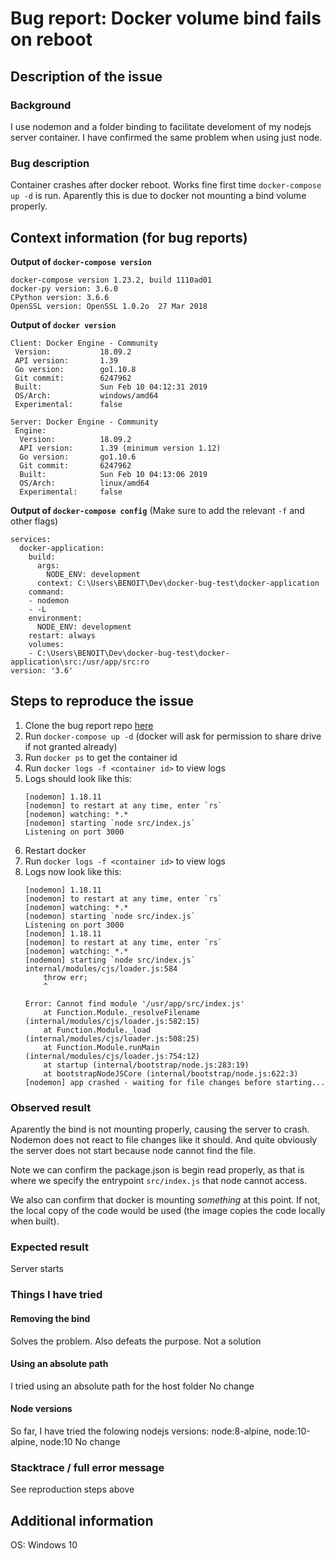 # Bug report: Docker volume bind fails on reboot

## Description of the issue

### Background

I use nodemon and a folder binding to facilitate develoment of my nodejs server container.
I have confirmed the same problem when using just node.

### Bug description

Container crashes after docker reboot. Works fine first time `docker-compose up -d` is run.
Aparently this is due to docker not mounting a bind volume properly.


## Context information (for bug reports)

**Output of `docker-compose version`**
```
docker-compose version 1.23.2, build 1110ad01
docker-py version: 3.6.0
CPython version: 3.6.6
OpenSSL version: OpenSSL 1.0.2o  27 Mar 2018
```

**Output of `docker version`**
```
Client: Docker Engine - Community
 Version:           18.09.2
 API version:       1.39
 Go version:        go1.10.8
 Git commit:        6247962
 Built:             Sun Feb 10 04:12:31 2019
 OS/Arch:           windows/amd64
 Experimental:      false

Server: Docker Engine - Community
 Engine:
  Version:          18.09.2
  API version:      1.39 (minimum version 1.12)
  Go version:       go1.10.6
  Git commit:       6247962
  Built:            Sun Feb 10 04:13:06 2019
  OS/Arch:          linux/amd64
  Experimental:     false
```

**Output of `docker-compose config`**
(Make sure to add the relevant `-f` and other flags)
```
services:
  docker-application:
    build:
      args:
        NODE_ENV: development
      context: C:\Users\BENOIT\Dev\docker-bug-test\docker-application
    command:
    - nodemon
    - -L
    environment:
      NODE_ENV: development
    restart: always
    volumes:
    - C:\Users\BENOIT\Dev\docker-bug-test\docker-application\src:/usr/app/src:ro
version: '3.6'
```

## Steps to reproduce the issue

1. Clone the bug report repo [here](https://github.com/BenoitRanque/docker-bug-test)
2. Run `docker-compose up -d` (docker will ask for permission to share drive if not granted already)
3. Run `docker ps` to get the container id
4. Run `docker logs -f <container id>` to view logs
5. Logs should look like this:
   ```
   [nodemon] 1.18.11
   [nodemon] to restart at any time, enter `rs`
   [nodemon] watching: *.*
   [nodemon] starting `node src/index.js`
   Listening on port 3000
   ```
6. Restart docker
7. Run `docker logs -f <container id>` to view logs
8. Logs now look like this:
   ```
   [nodemon] 1.18.11
   [nodemon] to restart at any time, enter `rs`
   [nodemon] watching: *.*
   [nodemon] starting `node src/index.js`
   Listening on port 3000
   [nodemon] 1.18.11
   [nodemon] to restart at any time, enter `rs`
   [nodemon] watching: *.*
   [nodemon] starting `node src/index.js`
   internal/modules/cjs/loader.js:584
       throw err;
       ^

   Error: Cannot find module '/usr/app/src/index.js'
       at Function.Module._resolveFilename (internal/modules/cjs/loader.js:582:15)
       at Function.Module._load (internal/modules/cjs/loader.js:508:25)
       at Function.Module.runMain (internal/modules/cjs/loader.js:754:12)
       at startup (internal/bootstrap/node.js:283:19)
       at bootstrapNodeJSCore (internal/bootstrap/node.js:622:3)
   [nodemon] app crashed - waiting for file changes before starting...
   ```

### Observed result
   Aparently the bind is not mounting properly, causing the server to crash.
   Nodemon does not react to file changes like it should.
   And quite obviously the server does not start because node cannot find the file.

   Note we can confirm the package.json is begin read properly, as that is where we specify the entrypoint `src/index.js` that node cannot access.

   We also can confirm that docker is mounting _something_ at this point.
   If not, the local copy of the code would be used (the image copies the code locally when built).

### Expected result
   Server starts

### Things I have tried

#### Removing the bind

Solves the problem. Also defeats the purpose. Not a solution

#### Using an absolute path

I tried using an absolute path for the host folder
No change

#### Node versions

So far, I have tried the folowing nodejs versions: node:8-alpine, node:10-alpine, node:10
No change

### Stacktrace / full error message
   See reproduction steps above

## Additional information
   OS: Windows 10